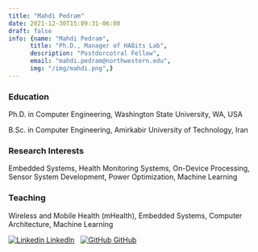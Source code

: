 ```yaml
---
title: "Mahdi Pedram"
date: 2021-12-30T15:09:31-06:00
draft: false
info: {name: "Mahdi Pedram",
      title: "Ph.D., Manager of HABits Lab",
      description: "Postdorcotral Fellow",
      email: "mahdi.pedram@northwestern.edu",
      img: "/img/mahdi.png",}
---
```



### Education

Ph.D. in Computer Engineering, Washington State University, WA, USA

B.Sc. in Computer Engineering, Amirkabir University of Technology, Iran

### Research Interests

Embedded Systems, Health Monitoring Systems, On-Device Processing, Sensor System Development, Power Optimization, Machine Learning

[comment]: <> (### Selected Publications)

### Teaching

Wireless and Mobile Health (mHealth), Embedded Systems, Computer Architecture, Machine Learning

[![Linkedin](https://i.stack.imgur.com/gVE0j.png) LinkedIn](https://www.linkedin.com/in/mahdi-pedram-b29bb7107/)
&nbsp;
[![GitHub](https://i.stack.imgur.com/tskMh.png) GitHub](https://github.com/mahdipedro)
&nbsp;
<i class="ai ai-google-scholar-square ai-3x"></i>
